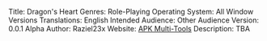 Title: Dragon's Heart
Genres: Role-Playing
Operating System: All Window Versions
Translations: English
Intended Audience: Other Audience
Version: 0.0.1 Alpha 
Author: Raziel23x 
Website: [APK Multi-Tools](http://apkmultitool.com "Android Develpment and ROM's")
Description:
TBA